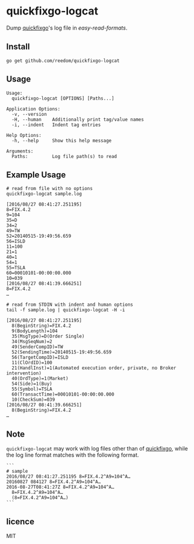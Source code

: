 quickfixgo-logcat
=================

Dump [quickfixgo][]'s log file in _easy-read-formats_.

[quickfixgo]: https://github.com/quickfixgo/quickfix

Install
-------

    go get github.com/reedom/quickfixgo-logcat

Usage
-----

    Usage:
      quickfixgo-logcat [OPTIONS] [Paths...]

    Application Options:
      -v, --version
      -H, --human    Additionally print tag/value names
      -i, --indent   Indent tag entries

    Help Options:
      -h, --help     Show this help message

    Arguments:
      Paths:         Log file path(s) to read

Example Usage
-------------

```
# read from file with no options
quickfixgo-logcat sample.log

[2016/08/27 08:41:27.251195]
8=FIX.4.2
9=104
35=D
34=2
49=TW
52=20140515-19:49:56.659
56=ISLD
11=100
21=1
40=1
54=1
55=TSLA
60=00010101-00:00:00.000
10=039
[2016/08/27 08:41:39.666251]
8=FIX.4.2
…
```

```
# read from STDIN with indent and human options
tail -f sample.log | quickfixgo-logcat -H -i

[2016/08/27 08:41:27.251195]
  8(BeginString)=FIX.4.2
  9(BodyLength)=104
  35(MsgType)=D(Order Single)
  34(MsgSeqNum)=2
  49(SenderCompID)=TW
  52(SendingTime)=20140515-19:49:56.659
  56(TargetCompID)=ISLD
  11(ClOrdID)=100
  21(HandlInst)=1(Automated execution order, private, no Broker intervention)
  40(OrdType)=1(Market)
  54(Side)=1(Buy)
  55(Symbol)=TSLA
  60(TransactTime)=00010101-00:00:00.000
  10(CheckSum)=039
[2016/08/27 08:41:39.666251]
  8(BeginString)=FIX.4.2
…
```

Note
----

`quickfixgo-logcat` may work with log files other than of [quickfixgo][], while the log line format matches with the following format.

    ```
    # sample
    2016/08/27 08:41:27.251195 8=FIX.4.2^A9=104^A…
    20160827 084127 8=FIX.4.2^A9=104^A…
    2016-08-27T08:41:27Z 8=FIX.4.2^A9=104^A…
      8=FIX.4.2^A9=104^A…
      (8=FIX.4.2^A9=104^A…)
    ```

licence
-------

MIT

